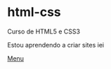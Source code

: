 # html-css
 
 Curso de HTML5 e CSS3

 Estou aprendendo a criar sites iei

 <a href="https://mlbcr.github.io/html-css/Desafios/d010/android.html" target="_blank">Menu</a>
